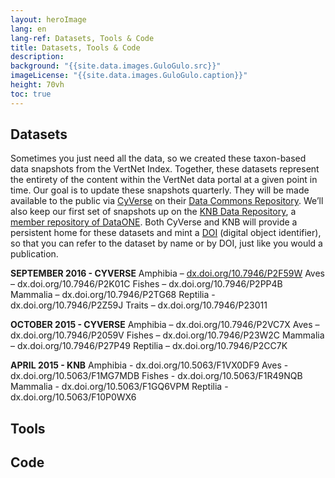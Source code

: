 ```yaml
--- 
layout: heroImage
lang: en
lang-ref: Datasets, Tools & Code
title: Datasets, Tools & Code
description: 
background: "{{site.data.images.GuloGulo.src}}"
imageLicense: "{{site.data.images.GuloGulo.caption}}"
height: 70vh
toc: true
---
```


## Datasets

Sometimes you just need all the data, so we created these taxon-based data snapshots from the VertNet Index. Together, these datasets represent the entirety of the content within the VertNet data portal at a given point in time. Our goal is to update these snapshots quarterly. They will be made available to the public via [CyVerse](https://cyverse.org/) on their [Data Commons Repository](https://cyverse.atlassian.net/wiki/spaces/DC/overview). We’ll also keep our first set of snapshots up on the [KNB Data Repository](https://knb.ecoinformatics.org/), a [member repository of DataONE](https://www.dataone.org/network/#list-of-member-repositories). Both CyVerse and KNB will provide a persistent home for these datasets and mint a [DOI](https://www.doi.org/) (digital object identifier), so that you can refer to the dataset by name or by DOI, just like you would a publication.

**SEPTEMBER 2016 - CYVERSE**
Amphibia – [dx.doi.org/10.7946/P2F59W](https://datacommons.cyverse.org/browse/iplant/home/shared/commons_repo/curated/Vertnet_Amphibia_Sep2016)
Aves – dx.doi.org/10.7946/P2K01C
Fishes – dx.doi.org/10.7946/P2PP4B
Mammalia – dx.doi.org/10.7946/P2TG68
Reptilia - dx.doi.org/10.7946/P2Z59J
Traits – dx.doi.org/10.7946/P23011

**OCTOBER 2015 - CYVERSE**
Amphibia – dx.doi.org/10.7946/P2VC7X
Aves – dx.doi.org/10.7946/P2059V
Fishes – dx.doi.org/10.7946/P23W2C
Mammalia – dx.doi.org/10.7946/P27P49
Reptilia – dx.doi.org/10.7946/P2CC7K

**APRIL 2015 - KNB**
Amphibia - dx.doi.org/10.5063/F1VX0DF9
Aves - dx.doi.org/10.5063/F1MG7MDB
Fishes - dx.doi.org/10.5063/F1R49NQB
Mammalia - dx.doi.org/10.5063/F1GQ6VPM
Reptilia - dx.doi.org/10.5063/F10P0WX6

## Tools


## Code
